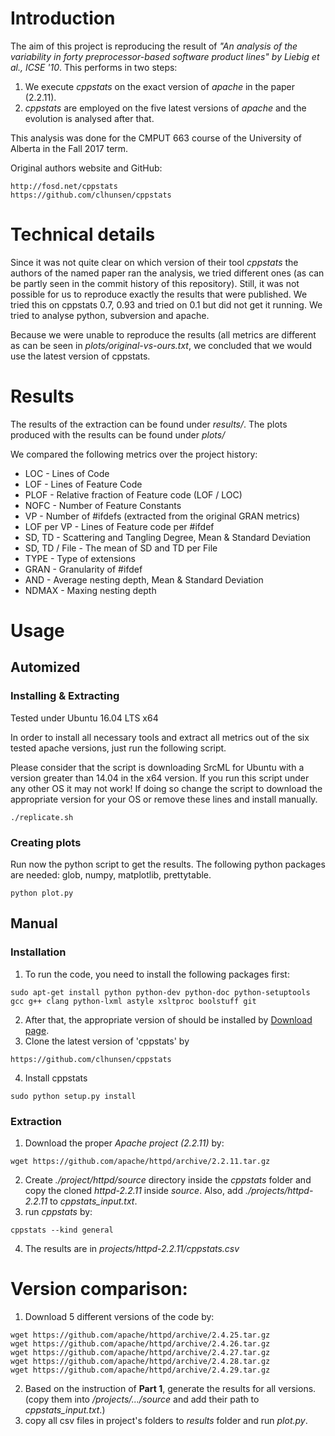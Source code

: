 # Introduction
The aim of this project is reproducing the result of *"An analysis of the variability in forty preprocessor-based software product lines" by Liebig et al., ICSE '10*. This performs in two steps:
1. We execute *cppstats* on the exact version of *apache* in the paper (2.2.11).
2. *cppstats* are employed on the five latest versions of *apache* and the evolution is analysed after that.

This analysis was done for the CMPUT 663 course of the University of Alberta in the Fall 2017 term. 

Original authors website and GitHub: 
```
http://fosd.net/cppstats
https://github.com/clhunsen/cppstats
```

# Technical details

Since it was not quite clear on which version of their tool *cppstats* the authors of the named paper ran the analysis, we tried different ones (as can be partly seen in the commit history of this repository). Still, it was not possible for us to reproduce exactly the results that were published. We tried this on cppstats 0.7, 0.93 and tried on 0.1 but did not get it running. We tried to analyse python, subversion and apache. 

Because we were unable to reproduce the results (all metrics are different as can be seen in *plots/original-vs-ours.txt*, we concluded that we would use the latest version of cppstats. 

# Results

The results of the extraction can be found under *results/*. The plots produced with the results can be found under *plots/*

We compared the following metrics over the project history:
* LOC - Lines of Code
* LOF - Lines of Feature Code
* PLOF - Relative fraction of Feature code (LOF / LOC)
* NOFC - Number of Feature Constants
* VP - Number of #ifdefs (extracted from the original GRAN metrics)
* LOF per VP - Lines of Feature code per #ifdef
* SD, TD - Scattering and Tangling Degree, Mean & Standard Deviation
* SD, TD / File - The mean of SD and TD per File
* TYPE - Type of extensions
* GRAN - Granularity of #ifdef
* AND - Average nesting depth, Mean & Standard Deviation
* NDMAX - Maxing nesting depth

# Usage

## Automized

### Installing & Extracting

Tested under Ubuntu 16.04 LTS x64

In order to install all necessary tools and extract all metrics out of the six tested apache versions, just run the following script.

Please consider that the script is downloading SrcML for Ubuntu with a version greater than 14.04 in the x64 version. If you run this script under any other OS it may not work! If doing so change the script to download the appropriate version for your OS or remove these lines and install manually.

```
./replicate.sh
```

### Creating plots

Run now the python script to get the results. The following python packages are needed: glob, numpy, matplotlib, prettytable.

```
python plot.py
```

## Manual

### Installation
1. To run the code, you need to install the following packages first:
```
sudo apt-get install python python-dev python-doc python-setuptools gcc g++ clang python-lxml astyle xsltproc boolstuff git
```
2. After that, the appropriate version of *<srcML>* should be installed by [Download page](http://www.srcml.org/#download).
3. Clone the latest version of 'cppstats' by 
```
https://github.com/clhunsen/cppstats
```

4. Install cppstats 
```
sudo python setup.py install
```

### Extraction
1. Download the proper *Apache project (2.2.11)* by:
```
wget https://github.com/apache/httpd/archive/2.2.11.tar.gz
```
2. Create *./project/httpd/source* directory inside the *cppstats* folder and copy the cloned *httpd-2.2.11* inside *source*. Also, add *./projects/httpd-2.2.11* to *cppstats_input.txt*.
3. run *cppstats* by:
```
cppstats --kind general
```
4. The results are in *projects/httpd-2.2.11/cppstats.csv*

# Version comparison:
1. Download 5 different versions of the code by: 
```
wget https://github.com/apache/httpd/archive/2.4.25.tar.gz
wget https://github.com/apache/httpd/archive/2.4.26.tar.gz
wget https://github.com/apache/httpd/archive/2.4.27.tar.gz
wget https://github.com/apache/httpd/archive/2.4.28.tar.gz
wget https://github.com/apache/httpd/archive/2.4.29.tar.gz
```

2. Based on the instruction of **Part 1**, generate the results for all versions. (copy them into */projects/.../source* and add their path to *cppstats_input.txt*.)
3. copy all csv files in project's folders to *results* folder and run *plot.py*.
